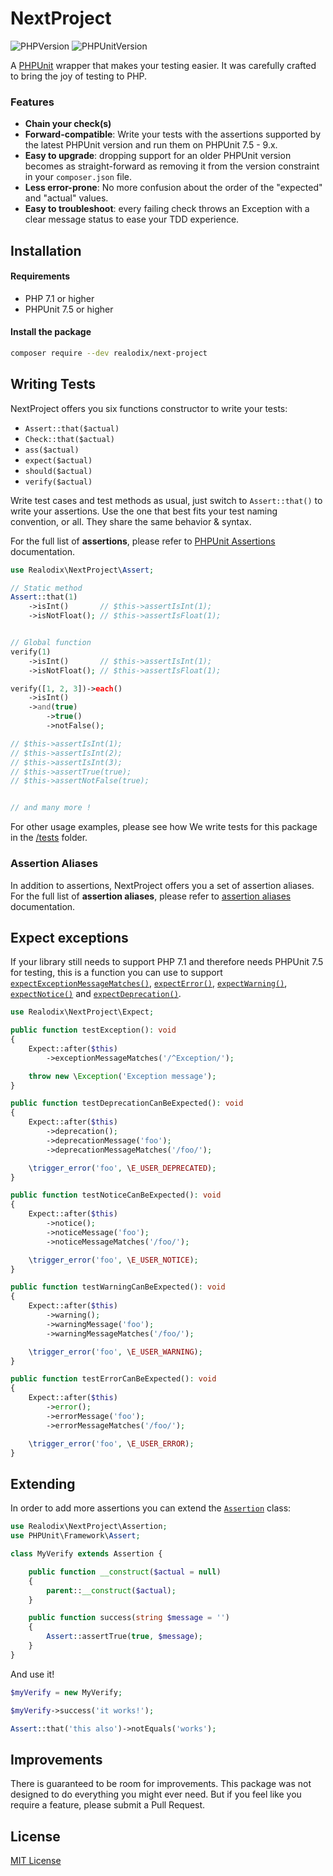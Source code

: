 # NextProject

![PHPVersion](https://img.shields.io/badge/PHP-^7.1|^8-777BB4.svg?style=flat-square)
![PHPUnitVersion](https://img.shields.io/badge/PHPUnit-^7.5|^8|^9-3C9CD7.svg?style=flat-square)

A [PHPUnit](https://phpunit.de/) wrapper that makes your testing easier. It was carefully crafted to bring the joy of testing to PHP.

### Features
- **Chain your check(s)**
- **Forward-compatible**: Write your tests with the assertions supported by the latest PHPUnit version and run them on PHPUnit 7.5 - 9.x.
- **Easy to upgrade**: dropping support for an older PHPUnit version becomes as straight-forward as removing it from the version constraint in your `composer.json` file.
- **Less error-prone**: No more confusion about the order of the "expected" and "actual" values.
- **Easy to troubleshoot**: every failing check throws an Exception with a clear message status to ease your TDD experience.

## Installation

#### Requirements

- PHP 7.1 or higher
- PHPUnit 7.5 or higher

#### Install the package

```sh
composer require --dev realodix/next-project
```

## Writing Tests

NextProject offers you six functions constructor to write your tests: 

- `Assert::that($actual)`
- `Check::that($actual)`
- `ass($actual)`
- `expect($actual)`
- `should($actual)`
- `verify($actual)`

Write test cases and test methods as usual, just switch to `Assert::that()` to write your
assertions. Use the one that best fits your test naming convention, or all. They share the
same behavior & syntax.

For the full list of **assertions**, please refer to [PHPUnit Assertions](https://phpunit.readthedocs.io/en/9.5/assertions.html) documentation.

```php
use Realodix\NextProject\Assert;

// Static method
Assert::that(1)
    ->isInt()       // $this->assertIsInt(1);
    ->isNotFloat(); // $this->assertIsFloat(1);


// Global function
verify(1)
    ->isInt()       // $this->assertIsInt(1);
    ->isNotFloat(); // $this->assertIsFloat(1);

verify([1, 2, 3])->each()
    ->isInt()
    ->and(true)
        ->true()
        ->notFalse();

// $this->assertIsInt(1);
// $this->assertIsInt(2);
// $this->assertIsInt(3);
// $this->assertTrue(true);
// $this->assertNotFalse(true);


// and many more !
```

For other usage examples, please see how We write tests for this package in the [/tests](/tests/Unit) folder.

### Assertion Aliases

In addition to assertions, NextProject offers you a set of assertion aliases. For the full list of **assertion aliases**, please refer to [assertion aliases](/docs/AssertionAliases.md) documentation.

## Expect exceptions

If your library still needs to support PHP 7.1 and therefore needs PHPUnit 7.5 for testing, this is a function you can use to support [`expectExceptionMessageMatches()`][testing-exceptions], [`expectError()`][testing-php-errors], [`expectWarning()`][testing-php-errors], [`expectNotice()`][testing-php-errors] and [`expectDeprecation()`][testing-php-errors].

```php
use Realodix\NextProject\Expect;

public function testException(): void
{
    Expect::after($this)
        ->exceptionMessageMatches('/^Exception/');

    throw new \Exception('Exception message');
}

public function testDeprecationCanBeExpected(): void
{
    Expect::after($this)
        ->deprecation();
        ->deprecationMessage('foo');
        ->deprecationMessageMatches('/foo/');

    \trigger_error('foo', \E_USER_DEPRECATED);
}

public function testNoticeCanBeExpected(): void
{
    Expect::after($this)
        ->notice();
        ->noticeMessage('foo');
        ->noticeMessageMatches('/foo/');

    \trigger_error('foo', \E_USER_NOTICE);
}

public function testWarningCanBeExpected(): void
{
    Expect::after($this)
        ->warning();
        ->warningMessage('foo');
        ->warningMessageMatches('/foo/');

    \trigger_error('foo', \E_USER_WARNING);
}

public function testErrorCanBeExpected(): void
{
    Expect::after($this)
        ->error();
        ->errorMessage('foo');
        ->errorMessageMatches('/foo/');

    \trigger_error('foo', \E_USER_ERROR);
}
```

[testing-exceptions]: https://phpunit.readthedocs.io/en/stable/writing-tests-for-phpunit.html#testing-exceptions
[testing-php-errors]: https://phpunit.readthedocs.io/en/stable/writing-tests-for-phpunit.html#testing-php-errors-warnings-and-notices

## Extending

In order to add more assertions you can extend the [`Assertion`](/src/Assertion.php) class:

```php
use Realodix\NextProject\Assertion;
use PHPUnit\Framework\Assert;

class MyVerify extends Assertion {

    public function __construct($actual = null)
    {
        parent::__construct($actual);
    }

    public function success(string $message = '')
    {
        Assert::assertTrue(true, $message);
    }
}
```

And use it!

```php
$myVerify = new MyVerify;

$myVerify->success('it works!');

Assert::that('this also')->notEquals('works');
```

## Improvements

There is guaranteed to be room for improvements. This package was not designed to do
everything you might ever need. But if you feel like you require a feature, please submit
a Pull Request.

## License

[MIT License](/LICENSE)
